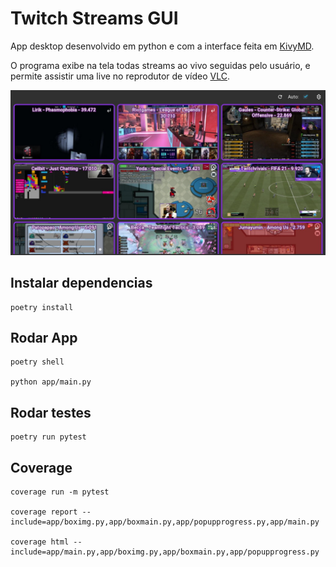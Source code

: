 # Twitch Streams GUI

App desktop desenvolvido em python e com a interface feita em [KivyMD](https://github.com/kivymd/KivyMD).

O programa exibe na tela todas streams ao vivo seguidas pelo usuário, e permite
assistir uma live no reprodutor de vídeo [VLC](https://www.videolan.org/vlc/#download).

![image](app/fakes/twitch_streams.jpg?raw=true)

## Instalar dependencias

```
poetry install
```

## Rodar App

```
poetry shell

python app/main.py
```

## Rodar testes

```
poetry run pytest
```

## Coverage

```
coverage run -m pytest

coverage report --include=app/boximg.py,app/boxmain.py,app/popupprogress.py,app/main.py

coverage html --include=app/main.py,app/boximg.py,app/boxmain.py,app/popupprogress.py
```

